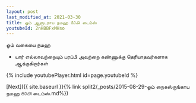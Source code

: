```yaml
---
layout: post
last_modified_at: 2021-03-30
title: ஓம் ஆரூடராய நமஹ ௧௦௮ டைம்ஸ்
youtubeId: 2nHBBFxMHso
---
```

 
 
 ஓம் வகையை நமஹ  
 
 -  யார் எல்லாவற்றையும் பரப்பி அவற்றை கண்ணுக்கு தெரியாதவர்களாக ஆக்குகிறார்கள் 
 
  
 
  
 
 
 
 
 
 


{% include youtubePlayer.html id=page.youtubeId %}
 
[Next]({{ site.baseurl }}{% link  split2/_posts/2015-08-29-ஓம் நைகஸ்ருங்காய நமஹ ௧௦௮ டைம்ஸ்.md%})
 
